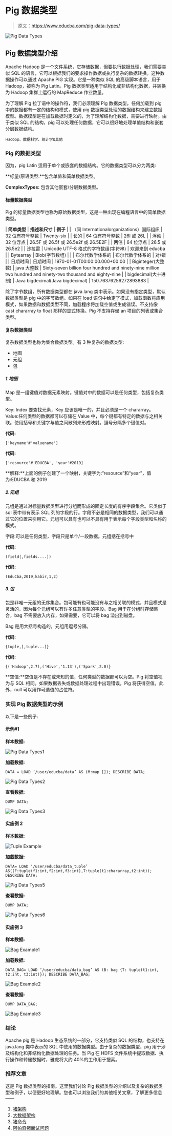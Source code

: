# Pig 数据类型

> 原文：<https://www.educba.com/pig-data-types/>

![Pig Data Types](img/a92fa4dea859bb0606c679617355e42e.png)



## Pig 数据类型介绍

Apache Hadoop 是一个文件系统，它存储数据，但要执行数据处理，我们需要类似 SQL 的语言，它可以根据我们的要求操作数据或执行复杂的数据转换。这种数据操作可以通过 Apache PIG 实现。它是一种类似 SQL 的高级脚本语言，用于 Hadoop，被称为 Pig Latin。Pig 数据类型适用于结构化或非结构化数据，并转换为 Hadoop 集群上运行的 MapReduce 作业数量。

为了理解 Pig 拉丁语中的操作符，我们必须理解 Pig 数据类型。任何加载到 pig 中的数据都有一定的结构和模式，使用 pig 数据类型处理的数据结构来建立数据模型。数据模型是在加载数据时定义的，为了理解结构化数据，需要进行映射。由于类似 SQL 的结构，pig 可以处理任何数据，它可以很好地处理单值结构和嵌套分层数据结构。

<small>Hadoop、数据科学、统计学&其他</small>

### Pig 的数据类型

因为，pig Latin 适用于单个或嵌套的数据结构。它的数据类型可以分为两类:

**标量/原语类型:**包含单值和简单数据类型。

**ComplexTypes:** 包含其他嵌套/分层数据类型。

#### 标量数据类型

Pig 的标量数据类型也称为原始数据类型，这是一种出现在编程语言中的简单数据类型。

| **简单类型** | **描述和尺寸** | **例子** |
| （同 Internationalorganizations）国际组织 | 32 位有符号整数 | Twenty-six |
| 长的 | 64 位有符号整数 | 26l 或 26L |
| 浮动 | 32 位浮点 | 26.5F 或 26.5f 或 26.5e2f 或 26.5E2F |
| 两倍 | 64 位浮点 | 26.5 或 26.5e2 |
| 沙拉雷 | Unicode UTF-8 格式的字符数组(字符串) | 欢迎来到 educba |
| Bytearray | Blob(字节数组) |  |
| 布尔代数学体系的 | 布尔代数学体系的 | 对/错 |
| 日期时间 | 日期时间 | 1970-01-01T00:00:00.000+00:00 |
| Biginteger(大整数) | java 大整数 | Sixty-seven billion four hundred and ninety-nine million two hundred and ninety-two thousand and eighty-nine |
| bigdecimal(大十进制) | Java bigdecimal(Java bigdecimal) | 150.76376256272893883 |

除了字节数组，所有数据类型都在 java.lang 类中表示。如果没有指定类型，默认数据类型是 pig 中的字节数组。如果在 load 语句中给定了模式，加载函数将应用模式，如果数据和数据类型不同，加载程序将加载空值或生成错误。不支持像 cast chararray to float 那样的显式转换。Pig 不支持存储 an 项目的列表或集合类型。

#### 复杂数据类型

复杂数据类型也称为集合数据类型。有 3 种复杂的数据类型:

*   地图
*   元组
*   包

##### 1.地图

Map 是一组键值对数据元素映射。键值对中的数据可以是任何类型，包括复杂类型。

Key: Index 要查找元素，Key 应该是唯一的，并且必须是一个 chararray。
Value:任何类型的数据都可以存储在 Value 中，每个键都有特定的数据与之相关联。使用括号和关键字与值之间散列来形成映射。逗号分隔多个键值对。

**代码:**

`['keyname'#'valuename']`

**代码:**

`['resource'#'EDUCBA', 'year'#2019]`

**解释:**上面的例子创建了一个映射，关键字为:“resource”和“year”，值为:EDUCBA 和 2019

##### 2.元组

元组是通过对标量数据类型进行分组而形成的固定长度的有序字段集合。它类似于 sql 表中带有表示 SQL 列的字段的行。字段不必是相同的数据类型，我们可以通过它的位置来引用它。元组可以具有也可以不具有用于表示每个字段类型和名称的模式。

字段:可以是任何类型，字段只是单个/一段数据。元组括在括号中

**代码:**

`(field[,fields....])`

**代码:**

`(EduCba,2019,kabir,1,2)`

##### 3.包

包是非唯一元组的无序集合。包可能有也可能没有与之相关联的模式，并且模式是灵活的，因为每个元组可以有许多任意类型的字段。Bag 用于在分组时存储集合，bag 不需要放入内存，如果需要，它可以将 bag 溢出到磁盘。

Bag 是用大括号构造的，元组用逗号分隔。

**代码:**

`{tuple,[,tuple...]}`

**代码:**

`{('Hadoop',2.7),('Hive','1.13'),('Spark',2.0)}`

**空值:**空值是不存在或未知的值，任何类型的数据都可以为空。Pig 将空值视为与 SQL 相同。如果数据丢失或数据处理过程中出现错误，Pig 将获得空值。此外，null 可以用作可选值的占位符。

### 实现 Pig 数据类型的示例

以下是一些例子:

#### 示例#1

**样本数据:**

![Pig Data Types1](img/87357cd882e8ac1607d744f6333e1b29.png)



**加载数据:**

`DATA = LOAD ‘/user/educba/data’ AS (M:map []);
DESCRIBE DATA;`

![Pig Data Types2](img/713de9c501174e85f284809d9e48048d.png)



**查看数据:**

`DUMP DATA;`

![Pig Data Types3](img/6df86961424b9ede62bfe977ee344136.png)



#### 实施例 2

**样本数据:**

![Tuple Example](img/267c746368cf1d545b95daa45ba94b2f.png)



**加载数据:**

`DATA= LOAD ‘/user/educba/data_tuple’ AS((F:tuple(f1:int,f2:int,f3:int),T:tuple(t1:chararray,t2:int));
DESCRIBE DATA;`

![Pig Data Types5](img/363ebf73d57a290369b7e88d265f949f.png)



**查看数据:**

`DUMP DATA;`

![Pig Data Types6](img/734db6599d7fd07912389d7763bdf047.png)



#### 实施例 3

**样本数据:**

![Bag Example1](img/8487f452ba6fbcd00662ef1deb22b908.png)



**加载数据:**

`DATA_BAG= LOAD ‘/user/educba/data_bag’ AS (B: bag {T: tuple(t1:int, t2:int, t3:int)});
DESCRIBE DATA_BAG;`

![Bag Example2](img/d00e455d5e9a8b0ecd2618f3bf18ab8a.png)



**查看数据:**

`DUMP DATA_BAG;`

![Bag Example3](img/dde6d74feda0cdc2c60fed0c33ae8e0b.png)



### 结论

Apache pig 是 Hadoop 生态系统的一部分，它支持类似 SQL 的结构，也支持在 java.lang 类中表示的 SQL 中使用的数据类型。由于复杂的数据类型，pig 用于涉及结构化和非结构化数据处理的任务。当 Pig 在 HDFS 文件系统中提取数据、执行操作和转储数据时，雅虎将大约 40%的工作用于搜索。

### 推荐文章

这是 Pig 数据类型的指南。这里我们讨论 Pig 数据类型的介绍以及复杂的数据类型和例子，以便更好地理解。您也可以浏览我们的其他相关文章，了解更多信息——

1.  [猪架构](https://www.educba.com/pig-architecture/)
2.  [大数据架构](https://www.educba.com/big-data-architecture/)
3.  [猪命令](https://www.educba.com/pig-commands/)
4.  [阿帕奇猪面试问题](https://www.educba.com/apache-pig-interview-questions/)





